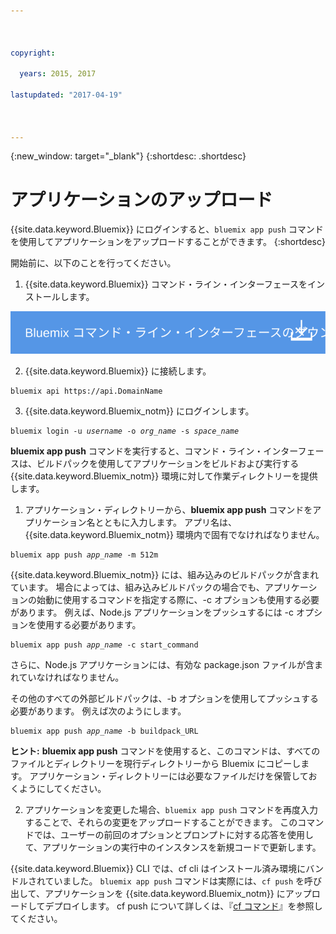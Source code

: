 ```yaml
---



copyright:

  years: 2015, 2017

lastupdated: "2017-04-19"



---
```


{:new_window: target="_blank"}
{:shortdesc: .shortdesc}

# アプリケーションのアップロード

{{site.data.keyword.Bluemix}} にログインすると、`bluemix app push` コマンドを使用してアプリケーションをアップロードすることができます。
{:shortdesc}

開始前に、以下のことを行ってください。
  1. {{site.data.keyword.Bluemix}} コマンド・ライン・インターフェースをインストールします。

  <a class="xref" href="http://clis.ng.bluemix.net/ui/home.html" target="_blank" title="(新規タブまたはウィンドウで開きます)"><img class="image" src="images/btn_bx_commandline.svg" alt="{{site.data.keyword.Bluemix}} コマンド・ライン・インターフェースのダウンロード" /> </a>

  2. {{site.data.keyword.Bluemix}} に接続します。

  <pre class="pre"><code class="hljs">bluemix api https://api.<span class="keyword" data-hd-keyref="DomainName">DomainName</span></code></pre>

  3. {{site.data.keyword.Bluemix_notm}} にログインします。

  <pre class="pre"><code class="hljs">bluemix login -u <var class="keyword varname" data-hd-keyref="user_ID">username</var> -o <var class="keyword varname" data-hd-keyref="org_name">org_name</var> -s <var class="keyword varname" data-hd-keyref="space_name">space_name</var></code></pre>

**bluemix app push** コマンドを実行すると、コマンド・ライン・インターフェースは、ビルドパックを使用してアプリケーションをビルドおよび実行する {{site.data.keyword.Bluemix_notm}} 環境に対して作業ディレクトリーを提供します。

  1. アプリケーション・ディレクトリーから、**bluemix app push** コマンドをアプリケーション名とともに入力します。 アプリ名は、{{site.data.keyword.Bluemix_notm}} 環境内で固有でなければなりません。

  <pre class="pre"><code class="hljs">bluemix app push <var class="keyword varname" data-hd-keyref="app_name">app_name</var> -m 512m</code></pre>

  {{site.data.keyword.Bluemix_notm}} には、組み込みのビルドパックが含まれています。 場合によっては、組み込みビルドパックの場合でも、アプリケーションの始動に使用するコマンドを指定する際に、-c オプションも使用する必要があります。 例えば、Node.js アプリケーションをプッシュするには -c オプションを使用する必要があります。

  <pre class="pre"><code class="hljs">bluemix app push <var class="keyword varname" data-hd-keyref="app_name">app_name</var> -c start_command</code></pre>

  さらに、Node.js アプリケーションには、有効な package.json ファイルが含まれていなければなりません。

  その他のすべての外部ビルドパックは、-b オプションを使用してプッシュする必要があります。 例えば次のようにします。

  <pre class="pre"><code class="hljs">bluemix app push <var class="keyword varname" data-hd-keyref="app_name">app_name</var> -b buildpack_URL</code></pre>

  **ヒント:** **bluemix app push** コマンドを使用すると、このコマンドは、すべてのファイルとディレクトリーを現行ディレクトリーから Bluemix にコピーします。 アプリケーション・ディレクトリーには必要なファイルだけを保管しておくようにしてください。


  2. アプリケーションを変更した場合、`bluemix app push` コマンドを再度入力することで、それらの変更をアップロードすることができます。 このコマンドでは、ユーザーの前回のオプションとプロンプトに対する応答を使用して、アプリケーションの実行中のインスタンスを新規コードで更新します。

{{site.data.keyword.Bluemix}} CLI では、cf cli はインストール済み環境にバンドルされていました。 `bluemix app push` コマンドは実際には、`cf push` を呼び出して、アプリケーションを {{site.data.keyword.Bluemix_notm}} にアップロードしてデプロイします。 cf push について詳しくは、『[cf コマンド](/docs/cli/reference/cfcommands/index.html)』を参照してください。  
